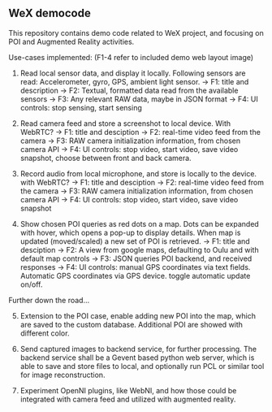 WeX democode
------------

This repository contains demo code related to WeX project, and focusing on POI
and Augmented Reality activities.

Use-cases implemented: (F1-4 refer to included demo web layout image)

1. Read local sensor data, and display it locally. Following sensors are read:
Accelerometer, gyro, GPS, ambient light sensor.
 -> F1: title and description
 -> F2: Textual, formatted data read from the available sensors
 -> F3: Any relevant RAW data, maybe in JSON format
 -> F4: UI controls: stop sensing, start sensing

2. Read camera feed and store a screenshot to local device. With WebRTC?
 -> F1: title and desciption
 -> F2: real-time video feed from the camera
 -> F3: RAW camera initialization information, from chosen camera API
 -> F4: UI controls: stop video, start video, save video snapshot, choose
    between front and back camera.

3. Record audio from local microphone, and store is locally to the device. with WebRTC?
 -> F1: title and desciption
 -> F2: real-time video feed from the camera
 -> F3: RAW camera initialization information, from chosen camera API
 -> F4: UI controls: stop video, start video, save video snapshot

4. Show chosen POI queries as red dots on a map. Dots can be expanded with
hover, which opens a pop-up to display details. When map is updated (moved/scaled)
a new set of POI is retrieved.
 -> F1: title and desciption
 -> F2: A view from google maps, defaulting to Oulu and with default map controls
 -> F3: JSON queries POI backend, and received responses
 -> F4: UI controls: manual GPS coordinates via text fields. Automatic GPS coordinates
    via GPS device. toggle automatic update on/off.

Further down the road...

5. Extension to the POI case, enable adding new POI into the map, which are
saved to the custom database. Additional POI are showed with different color.

6. Send captured images to backend service, for further processing. The backend
service shall be a Gevent based python web server, which is able to save and
store files to local, and optionally run PCL or similar tool for image reconstruction.

7. Experiment OpenNI plugins, like WebNI, and how those could be integrated with
camera feed and utilized with augmented reality.


